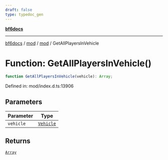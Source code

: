 ```yaml
---
draft: false
type: typedoc_gen
---
```


[**bf6docs**](../../../_index.md)

***

[bf6docs](../../../_index.md) / [mod](../../_index.md) / [mod](../_index.md) / GetAllPlayersInVehicle

# Function: GetAllPlayersInVehicle()

```ts
function GetAllPlayersInVehicle(vehicle): Array;
```

Defined in: mod/index.d.ts:13906

## Parameters

| Parameter | Type |
| ------ | ------ |
| `vehicle` | [`Vehicle`](../Vehicle/_index.md) |

## Returns

[`Array`](../Array/_index.md)
